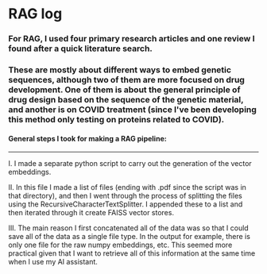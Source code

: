 # RAG log

### For RAG, I used four primary research articles and one review I found after a quick literature search.
### These are mostly about different ways to embed genetic sequences, although two of them are more focused on drug development. One of them is about the general principle of drug design based on the sequence of the genetic material, and another is on COVID treatment (since I've been developing this method only testing on proteins related to COVID).

#### General steps I took for making a RAG pipeline:

---
I. I made a separate python script to carry out the generation of the vector embeddings.

II. In this file I made a list of files (ending with .pdf since the script was in that directory), and then I went through the process of splitting the files using the RecursiveCharacterTextSplitter. I appended these to a list and then iterated through it create FAISS vector stores.

III. The main reason I first concatenated all of the data was so that I could save all of the data as a single file type. In the output for example, there is only one file for the raw numpy embeddings, etc. This seemed more practical given that I want to retrieve all of this information at the same time when I use my AI assistant.